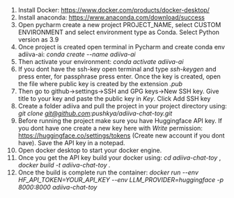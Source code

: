 1. Install Docker: https://www.docker.com/products/docker-desktop/
2. Install anaconda: https://www.anaconda.com/download/success
3. Open pycharm create a new project PROJECT_NAME, select CUSTOM ENVIRONMENT and select environment type as Conda. Select Python version as 3.9
4. Once project is created open terminal in Pycharm and create conda env adiiva-ai: *conda create --name adiiva-ai*
5. Then activate your environment: *conda activate adiiva-ai*
6.  If you dont have the ssh-key open terminal and type *ssh-keygen* and press enter, for passphrase press enter. Once the key is created, open the file where public key is created by the extension *.pub*
7. Then go to github->settings->SSH and GPG keys->New SSH key. Give title to your key and paste the public key in *Key*. Click Add SSH key
8. Create a folder adiiva and pull the project in your project directory using: *git clone git@github.com:pushkya/adiiva-chat-toy.git*
9. Before running the project make sure you have Huggingface API key. If you dont have one create a new key here with *Write* permission: https://huggingface.co/settings/tokens (Create new account if you dont have). Save the API key in a notepad.
10. Open docker desktop to start your docker engine.  
11. Once you get the API key build your docker using: *cd adiiva-chat-toy* , *docker build -t adiiva-chat-toy .*
12. Once the build is complete run the container: *docker run --env HF_API_TOKEN=YOUR_API_KEY --env LLM_PROVIDER=huggingface -p 8000:8000 adiiva-chat-toy*
   

